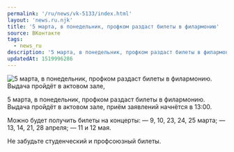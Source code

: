 ```yaml
---
permalink: '/ru/news/vk-5133/index.html'
layout: 'news.ru.njk'
title: '5 марта, в понедельник, профком раздаст билеты в филармонию'
source: ВКонтакте
tags:
  - news_ru
description: '5 марта, в понедельник, профком раздаст билеты в филармонию'
updatedAt: 1519996286
---
```

![5 марта, в понедельник, профком раздаст билеты в филармонию. Выдача пройдёт в актовом зале,](https://sun9-19.userapi.com/impf/c831208/v831208644/965ee/eOZfRWIKqj0.jpg?size=1050x699&quality=96&proxy=1&sign=45138158898a66d434d317abaf70c1d2&c_uniq_tag=RwrBiG2h3oogDdjzJWZKW2oAatFBsZm1Jkp-X7BH7mE&type=album)

5 марта, в понедельник, профком раздаст билеты в филармонию. Выдача пройдёт в актовом зале, приём заявлений начнётся в 13:00.

Можно будет получить билеты на концерты:
— 9, 10, 23, 24, 25 марта;
— 13, 14, 21, 28 апреля;
— 11 и 12 мая.

Не забудьте студенческий и профсоюзный билеты.
